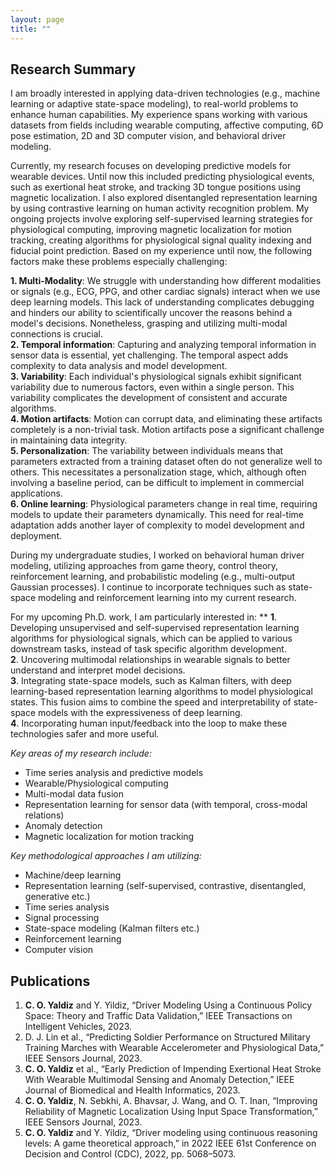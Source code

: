```yaml
---
layout: page
title: ""
---
```


## Research Summary

I am broadly interested in applying data-driven technologies (e.g., machine learning or adaptive state-space modeling), to real-world problems to enhance human capabilities. My experience spans working with various datasets from fields including wearable computing, affective computing, 6D pose estimation, 2D and 3D computer vision, and behavioral driver modeling.

Currently, my research focuses on developing predictive models for wearable devices. Until now this included predicting physiological events, such as exertional heat stroke, and tracking 3D tongue positions using magnetic localization. I also explored disentangled representation learning by using contrastive learning on human activity recognition problem. My ongoing projects involve exploring self-supervised learning strategies for physiological computing, improving magnetic localization for motion tracking, creating algorithms for physiological signal quality indexing and fiducial point prediction. Based on my experience until now, the following factors make these problems especially challenging:

**1. Multi-Modality**: We struggle with understanding how different modalities or signals (e.g., ECG, PPG, and other cardiac signals) interact when we use deep learning models. This lack of understanding complicates debugging and hinders our ability to scientifically uncover the reasons behind a model's decisions. Nonetheless, grasping and utilizing multi-modal connections is crucial. <br>
**2. Temporal information**: Capturing and analyzing temporal information in sensor data is essential, yet challenging. The temporal aspect adds complexity to data analysis and model development. <br>
**3. Variability**:  Each individual's physiological signals exhibit significant variability due to numerous factors, even within a single person. This variability complicates the development of consistent and accurate algorithms. <br>
**4. Motion artifacts**: Motion can corrupt data, and eliminating these artifacts completely is a non-trivial task. Motion artifacts pose a significant challenge in maintaining data integrity. <br>
**5. Personalization**: The variability between individuals means that parameters extracted from a training dataset often do not generalize well to others. This necessitates a personalization stage, which, although often involving a baseline period, can be difficult to implement in commercial applications. <br>
**6. Online learning**: Physiological parameters change in real time, requiring models to update their parameters dynamically. This need for real-time adaptation adds another layer of complexity to model development and deployment. <br>

During my undergraduate studies, I worked on behavioral human driver modeling, utilizing approaches from game theory, control theory, reinforcement learning, and probabilistic modeling (e.g., multi-output Gaussian processes). I continue to incorporate techniques such as state-space modeling and reinforcement learning into my current research. 

For my upcoming Ph.D. work, I am particularly interested in: **
**1**. Developing unsupervised and self-supervised representation learning algorithms for physiological signals, which can be applied to various downstream tasks, instead of task specific algorithm development. <br>
**2**. Uncovering multimodal relationships in wearable signals to better understand and interpret model decisions. <br>
**3**. Integrating state-space models, such as Kalman filters, with deep learning-based representation learning algorithms to model physiological states. This fusion aims to combine the speed and interpretability of state-space models with the expressiveness of deep learning. <br>
**4**. Incorporating human input/feedback into the loop to make these technologies safer and more useful. <br>

*Key areas of my research include:*
- Time series analysis and predictive models
- Wearable/Physiological computing
- Multi-modal data fusion
- Representation learning for sensor data (with temporal, cross-modal relations)
- Anomaly detection
- Magnetic localization for motion tracking

*Key methodological approaches I am utilizing:*
- Machine/deep learning
- Representation learning (self-supervised, contrastive, disentangled, generative etc.)
- Time series analysis
- Signal processing
- State-space modeling (Kalman filters etc.)
- Reinforcement learning
- Computer vision

## Publications
1. **C. O. Yaldiz** and Y. Yildiz, “Driver Modeling Using a Continuous Policy Space: Theory and Traffic Data Validation,” IEEE Transactions on Intelligent Vehicles, 2023.
2. D. J. Lin et al., “Predicting Soldier Performance on Structured Military Training Marches with Wearable Accelerometer and Physiological Data,” IEEE Sensors Journal, 2023.
3. **C. O. Yaldiz** et al., “Early Prediction of Impending Exertional Heat Stroke With Wearable Multimodal Sensing and Anomaly Detection,” IEEE Journal of Biomedical and Health Informatics, 2023.
4. **C. O. Yaldiz**, N. Sebkhi, A. Bhavsar, J. Wang, and O. T. Inan, “Improving Reliability of Magnetic Localization Using Input Space Transformation,” IEEE Sensors Journal, 2023.
5. **C. O. Yaldiz** and Y. Yildiz, “Driver modeling using continuous reasoning levels: A game theoretical approach,” in 2022 IEEE 61st Conference on Decision and Control (CDC), 2022, pp. 5068–5073.


